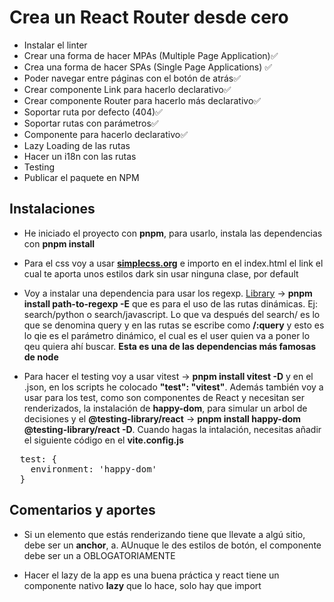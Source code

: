 # Crea un React Router desde cero

- Instalar el linter
- Crear una forma de hacer MPAs (Multiple Page Application)✅
- Crea una forma de hacer SPAs (Single Page Applications) ✅
- Poder navegar entre páginas con el botón de atrás✅
- Crear componente Link para hacerlo declarativo✅
- Crear componente Router para hacerlo más declarativo✅
- Soportar ruta por defecto (404)✅
- Soportar rutas con parámetros✅
- Componente <Route /> para hacerlo declarativo✅
- Lazy Loading de las rutas
- Hacer un i18n con las rutas
- Testing
- Publicar el paquete en NPM

## Instalaciones

- He iniciado el proyecto con **pnpm**, para usarlo, instala las dependencias con **pnpm install**

- Para el css voy a usar **[simplecss.org](https://simplecss.org)** e importo en el index.html el link el cual te aporta unos estilos dark sin usar ninguna clase, por default

- Voy a instalar una dependencia para usar los regexp. [Library](https://github.com/pillarjs/path-to-regexp) -> **pnpm install path-to-regexp -E** que es para el uso de las rutas dinámicas. Ej: search/python o search/javascript. Lo que va después del search/ es lo que se denomina query y en las rutas se escribe como **/:query** y esto es lo qie es el parámetro dinámico, el cual es el user quien va a poner lo qeu quiera ahí buscar. **Esta es una de las dependencias más famosas de node**

- Para hacer el testing voy a usar vitest -> **pnpm install vitest -D** y en el .json, en los scripts he colocado **"test": "vitest"**. Además también voy a usar para los test, como son componentes de React y necesitan ser renderizados, la instalación de **happy-dom**, para simular un arbol de decisiones y el **@testing-library/react** -> **pnpm install happy-dom @testing-library/react -D**. Cuando hagas la intalación, necesitas añadir el siguiente código en el **vite.config.js**
<pre>
  test: {
    environment: 'happy-dom'
  }
</pre>

## Comentarios y aportes

- Si un elemento que estás renderizando tiene que llevate a algú sitio, debe ser un **anchor**, a. AUnuque le des estilos de botón, el componente debe ser un a OBLOGATORIAMENTE

- Hacer el lazy de la app es una buena práctica y react tiene un componente nativo **lazy** que lo hace, solo hay que import 

